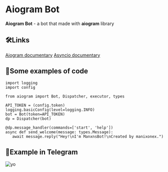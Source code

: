# Aiogram Bot

**Aiogram Bot** - a bot that made with **aiogram** library

## 🛠Links

[Aiogram documentary](https://docs.aiogram.dev/en/latest/quick_start.html)
[Asyncio documentary](https://docs.python.org/3/library/asyncio.html)

## 📂Some examples of code
```
import logging
import config

from aiogram import Bot, Dispatcher, executor, types

API_TOKEN = (config.token)
logging.basicConfig(level=logging.INFO)
bot = Bot(token=API_TOKEN)
dp = Dispatcher(bot)

@dp.message_handler(commands=['start', 'help'])
async def send_welcome(message: types.Message):
   await message.reply("Hey!\nI'm ManxnsBot!\nCreated by manixonex.")
```
## 💾Example in Telegram
![yo](https://github.com/manixonex/basicaiogrambot/blob/main/aiogram/images/exampletelegram.png)

